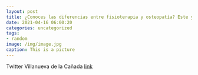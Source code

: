 ```yaml
---
layout: post
title: ¿Conoces las diferencias entre fisioterapia y osteopatía? Este y otros temas se abordan en el canal de YouTube de nuestra recién...
date: 2021-04-16 06:00:20
categories: uncategorized
tags:
- random
image: /img/image.jpg
caption: This is a picture
---
```

Twitter Villanueva de la Cañada [link](https://twitter.com/AytoVDLCanada/status/1382637997208834049)
